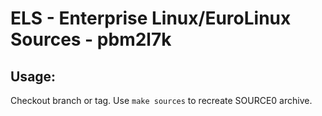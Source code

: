# ELS - Enterprise Linux/EuroLinux Sources - pbm2l7k
 
## Usage:
  Checkout branch or tag. Use `make sources` to recreate  SOURCE0 archive.
